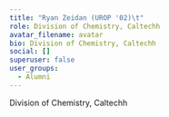 ```yaml
---
title: "Ryan Zeidan (UROP '02)\t"
role: Division of Chemistry, Caltechh
avatar_filename: avatar
bio: Division of Chemistry, Caltechh
social: []
superuser: false
user_groups:
  - Alumni
---
```

Division of Chemistry, Caltechh
